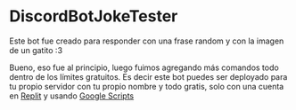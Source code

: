 # DiscordBotJokeTester

Este bot fue creado para responder con una frase random y con la imagen de un gatito :3

Bueno, eso fue al principio, luego fuimos agregando más comandos todo dentro de los límites gratuitos. Es decir este bot puedes ser deployado para tu propio servidor con tu propio nombre y todo gratis, solo con una cuenta en [Replit](https://replit.com) y usando [Google Scripts](https://www.google.com/script/start/)
